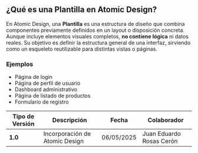 ## ¿Qué es una Plantilla en Atomic Design?

En Atomic Design, una **Plantilla** es una estructura de diseño que combina componentes previamente definidos en un layout o disposición concreta. Aunque incluye elementos visuales completos, **no contiene lógica** ni datos reales. Su objetivo es definir la estructura general de una interfaz, sirviendo como un esqueleto reutilizable para distintas vistas o páginas.

### Ejemplos

- Página de login  
- Página de perfil de usuario  
- Dashboard administrativo  
- Página de listado de productos  
- Formulario de registro  

| **Tipo de Versión** | **Descripción**                      | **Fecha**   | **Colaborador**           |
| ------------------- | ------------------------------------ | ----------- | ------------------------- |
| **1.0**             | Incorporación de Atomic Design       | 06/05/2025  | Juan Eduardo Rosas Cerón  |

